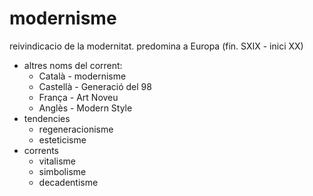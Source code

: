 # modernisme
reivindicacio de la modernitat. predomina a Europa (fin. SXIX  - inici XX)
- altres noms del corrent:
	- Català - modernisme
	- Castellà - Generació del 98
	- França - Art Noveu
	- Anglès - Modern Style
- tendencies
	- regeneracionisme
	- esteticisme
- corrents
	- vitalisme
	- simbolisme
	- decadentisme
